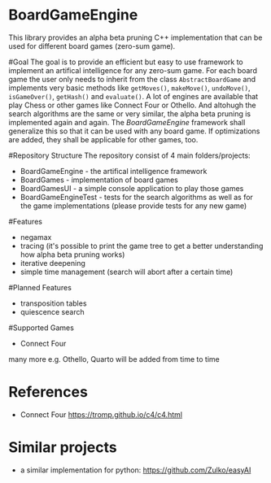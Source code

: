 # BoardGameEngine
This library provides an alpha beta pruning C++ implementation that can be used for different board games (zero-sum game).

#Goal
The goal is to provide an efficient but easy to use framework to implement an artifical intelligence for any zero-sum game.
For each board game the user only needs to inherit from the class `AbstractBoardGame` and implements very basic methods like `getMoves()`,
 `makeMove()`, `undoMove()`, `isGameOver()`, `getHash()` and `evaluate()`.
 A lot of engines are available that play Chess or other games like Connect Four or Othello. And altohugh the search algorithms are the same or very similar,
 the alpha beta pruning is implemented again and again. The *BoardGameEngine* framework shall generalize this so that it can be used with any board game. If optimizations are added, they shall be applicable for other games, too.

#Repository Structure
The repository consist of 4 main folders/projects:
- BoardGameEngine - the artifical intelligence framework
- BoardGames - implementation of board games
- BoardGamesUI - a simple console application to play those games
- BoardGameEngineTest - tests for the search algorithms as well as for the game implementations (please provide tests for any new game)

#Features
- negamax 
- tracing (it's possible to print the game tree to get a better understanding how alpha beta pruning works)
- iterative deepening
- simple time management (search will abort after a certain time)

#Planned Features
- transposition tables
- quiescence search

#Supported Games
- Connect Four 

many more e.g. Othello, Quarto will be added from time to time

# References
- Connect Four https://tromp.github.io/c4/c4.html

# Similar projects
- a similar implementation for python: https://github.com/Zulko/easyAI
